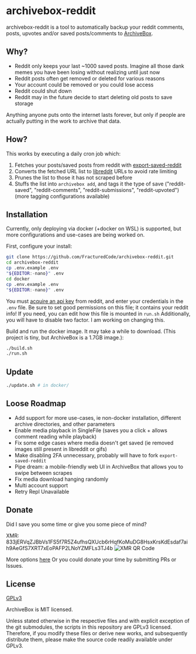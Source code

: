 # archivebox-reddit
archivebox-reddit is a tool to automatically backup your reddit comments, posts, upvotes and/or saved posts/comments to [ArchiveBox](https://github.com/ArchiveBox/ArchiveBox).

## Why?
- Reddit only keeps your last ~1000 saved posts. Imagine all those dank memes you have been losing without realizing until just now
- Reddit posts often get removed or deleted for various reasons
- Your account could be removed or you could lose access
- Reddit could shut down
- Reddit may in the future decide to start deleting old posts to save storage

Anything anyone puts onto the internet lasts forever, but only if people are actually putting in the work to archive that data.

## How?
This works by executing a daily cron job which:
1. Fetches your posts/saved posts from reddit with [export-saved-reddit](https://github.com/csu/export-saved-reddit)
2. Converts the fetched URL list to [libreddit](https://github.com/spikecodes/libreddit) URLs to avoid rate limiting
3. Prunes the list to those it has not scraped before
4. Stuffs the list into `archivebox add`, and tags it the type of save ("reddit-saved", "reddit-comments", "reddit-submissions", "reddit-upvoted") (more tagging configurations available)

## Installation
Currently, only deploying via docker (+docker on WSL) is supported, but more configurations and use-cases are being worked on.

First, configure your install:
``` Bash
git clone https://github.com/FracturedCode/archivebox-reddit.git
cd archivebox-reddit
cp .env.example .env
"${EDITOR:-nano}" .env
cd docker
cp .env.example .env
"${EDITOR:-nano}" .env
```

You must [acquire an api key](https://github.com/csu/export-saved-reddit#usage) from reddit, and enter your credentials in the `.env` file. Be sure to set good permissions on this file; it contains your reddit info! If you need, you can edit how this file is mounted in `run.sh` Additionally, you will have to disable two factor. I am working on changing this.

Build and run the docker image. It may take a while to download. (This project is tiny, but ArchiveBox is a 1.7GB image.):
``` Bash
./build.sh
./run.sh
```

## Update
``` Bash
./update.sh # in docker/
```

## Loose Roadmap
- Add support for more use-cases, ie non-docker installation, different archive directories, and other parameters
- Enable media playback in SingleFile (saves you a click + allows comment reading while playback)
- Fix some edge cases where media doesn't get saved (ie removed images still present in libreddit or gifs)
- Make disabling 2FA unnecessary, probably will have to fork `export-saved-reddit`
- Pipe dream: a mobile-friendly web UI in ArchiveBox that allows you to swipe between scrapes
- Fix media download hanging randomly
- Multi account support
- Retry Repl Unavailable

## Donate
Did I save you some time or give you some piece of mind?

XMR: 833jERVqZJBbVs1FS5f7R5Z4ufhsQXUcb6rHqfKoMuDG8HsxKrsKdEsdaf7aih9AeGfS7XRT7xEoPAFP2LNoYZMFLs3TJ4b
![XMR QR Code](https://fracturedcode.net/assets/contact/xmrQr.png)

More options [here](https://fracturedcode.net/contact)
Or you could donate your time by submitting PRs or Issues.

## License
[GPLv3](https://github.com/FracturedCode/archivebox-reddit/blob/master/LICENSE)

ArchiveBox is MIT licensed.

Unless stated otherwise in the respective files and with explicit exception of the git submodules, the scripts in this repository are GPLv3 licensed. Therefore, if you modify these files or derive new works, and subsequently distribute them, please make the source code readily available under GPLv3.